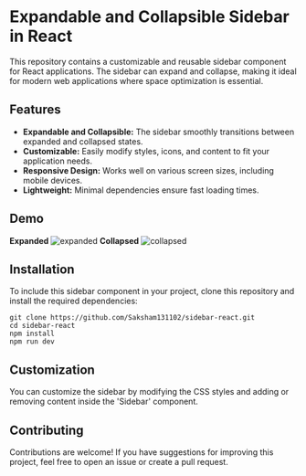 # Expandable and Collapsible Sidebar in React

This repository contains a customizable and reusable sidebar component for React applications. The sidebar can expand and collapse, making it ideal for modern web applications where space optimization is essential.

## Features
- **Expandable and Collapsible:** The sidebar smoothly transitions between expanded and collapsed states.
- **Customizable:** Easily modify styles, icons, and content to fit your application needs.
- **Responsive Design:** Works well on various screen sizes, including mobile devices.
- **Lightweight:** Minimal dependencies ensure fast loading times.

## Demo
**Expanded**
<img src="https://res.cloudinary.com/dvkt1djfc/image/upload/v1723811160/Screenshot_2024-08-16_at_5.53.36_PM_eriayv.png" alt="expanded" />
**Collapsed**
<img src="https://res.cloudinary.com/dvkt1djfc/image/upload/v1723811161/Screenshot_2024-08-16_at_5.53.53_PM_bh0evb.png" alt="collapsed" />

## Installation
To include this sidebar component in your project, clone this repository and install the required dependencies:
```
git clone https://github.com/Saksham131102/sidebar-react.git
cd sidebar-react
npm install
npm run dev
```

## Customization
You can customize the sidebar by modifying the CSS styles and adding or removing content inside the 'Sidebar' component.

## Contributing
Contributions are welcome! If you have suggestions for improving this project, feel free to open an issue or create a pull request.
